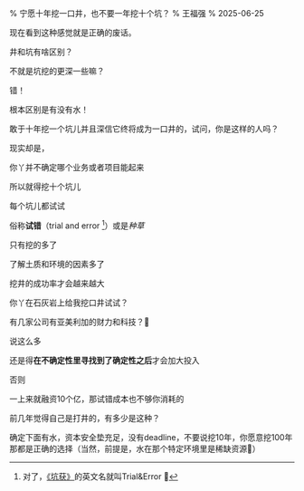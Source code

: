 % 宁愿十年挖一口井，也不要一年挖十个坑？
% 王福强
% 2025-06-25


现在看到这种感觉就是正确的废话。

井和坑有啥区别？ 

不就是坑挖的更深一些嘛？

错！

根本区别是有没有水！

敢于十年挖一个坑儿并且深信它终将成为一口井的，试问，你是这样的人吗？

现实却是，

你丫并不确定哪个业务或者项目能起来

所以就得挖十个坑儿

每个坑儿都试试

俗称**试错**（trial and error [^te]）或是*种草*

[^te]: 对了，[《坑获》](https://afoo.me/books.html)的英文名就叫Trial&Error 🤪

只有挖的多了

了解土质和环境的因素多了

挖井的成功率才会越来越大

你丫在石灰岩上给我挖口井试试？

有几家公司有亚美利加的财力和科技？🤪

说这么多

还是得**在不确定性里寻找到了确定性之后**才会加大投入

否则

一上来就融资10个亿，那试错成本也不够你消耗的

前几年觉得自己是打井的，有多少是这种？

确定下面有水，资本安全垫充足，没有deadline，不要说挖10年，你愿意挖100年那都是正确的选择（当然，前提是，水在那个特定环境里是稀缺资源🤣）



